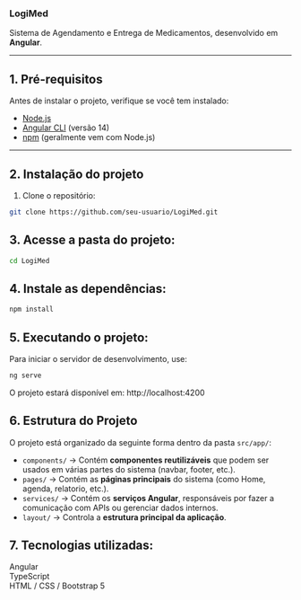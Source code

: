 ### LogiMed

Sistema de Agendamento e Entrega de Medicamentos, desenvolvido em **Angular**.

---

## 1. Pré-requisitos

Antes de instalar o projeto, verifique se você tem instalado:

- [Node.js](https://nodejs.org/)
- [Angular CLI](https://angular.io/cli) (versão 14)
- [npm](https://www.npmjs.com/) (geralmente vem com Node.js)

---

## 2. Instalação do projeto

1. Clone o repositório:

```bash
git clone https://github.com/seu-usuario/LogiMed.git
```


## 3. Acesse a pasta do projeto:

```bash
cd LogiMed
```


## 4. Instale as dependências:

```bash
npm install
```


## 5. Executando o projeto:
Para iniciar o servidor de desenvolvimento, use:

```bash
ng serve
```
O projeto estará disponível em: http://localhost:4200


## 6. Estrutura do Projeto

O projeto está organizado da seguinte forma dentro da pasta `src/app/`:

- `components/` → Contém **componentes reutilizáveis** que podem ser usados em várias partes do sistema (navbar, footer, etc.).  
- `pages/` → Contém as **páginas principais** do sistema (como Home, agenda, relatorio, etc.).  
- `services/` → Contém os **serviços Angular**, responsáveis por fazer a comunicação com APIs ou gerenciar dados internos.  
- `layout/` → Controla a **estrutura principal da aplicação**.


## 7. Tecnologias utilizadas:
Angular<br>
TypeScript<br>
HTML / CSS / Bootstrap 5


